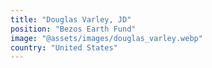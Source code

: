 ```yaml
---
title: "Douglas Varley, JD"
position: "Bezos Earth Fund"
image: "@assets/images/douglas_varley.webp"
country: "United States"
---
```

